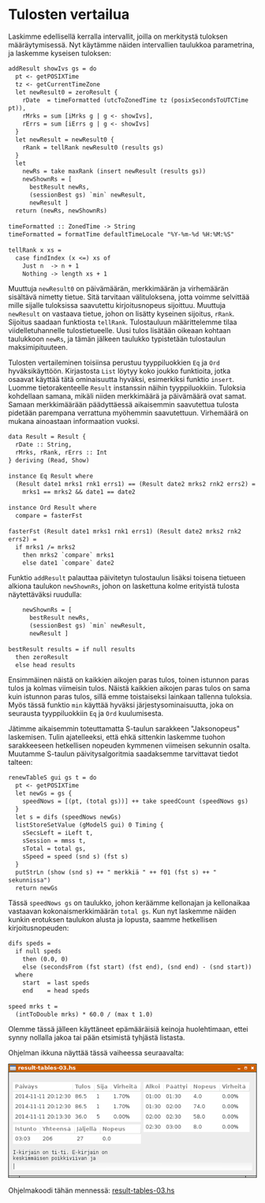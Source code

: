 # Tulosten vertailua

Laskimme edellisellä kerralla intervallit, joilla on merkitystä tuloksen määräytymisessä. Nyt käytämme näiden intervallien taulukkoa parametrina, ja laskemme kyseisen tuloksen:

```
addResult showIvs gs = do
  pt <- getPOSIXTime
  tz <- getCurrentTimeZone
  let newResult0 = zeroResult {
    rDate  = timeFormatted (utcToZonedTime tz (posixSecondsToUTCTime pt)),
    rMrks = sum [iMrks g | g <- showIvs],
    rErrs = sum [iErrs g | g <- showIvs]
  }
  let newResult = newResult0 {
    rRank = tellRank newResult0 (results gs)
  }
  let 
    newRs = take maxRank (insert newResult (results gs))
    newShownRs = [
      bestResult newRs,
      (sessionBest gs) `min` newResult,
      newResult ]
  return (newRs, newShownRs)

timeFormatted :: ZonedTime -> String
timeFormatted = formatTime defaultTimeLocale "%Y-%m-%d %H:%M:%S"

tellRank x xs =
  case findIndex (x <=) xs of
    Just n  -> n + 1
    Nothing -> length xs + 1
```

Muuttuja `newResult0` on päivämäärän, merkkimäärän ja virhemäärän sisältävä nimetty tietue. Sitä tarvitaan välituloksena, jotta voimme selvittää mille sijalle tuloksissa saavutettu kirjoitusnopeus sijoittuu. Muuttuja `newResult` on vastaava tietue, johon on lisätty kyseinen sijoitus, `rRank`. Sijoitus saadaan funktiosta `tellRank`. Tulostauluun määrittelemme tilaa viidelletuhannelle tulostietueelle. Uusi tulos lisätään oikeaan kohtaan taulukkoon `newRs`, ja tämän jälkeen taulukko typistetään tulostaulun maksimipituuteen.

Tulosten vertaileminen toisiinsa perustuu tyyppiluokkien `Eq` ja `Ord` hyväksikäyttöön. Kirjastosta `List` löytyy koko joukko funktioita, jotka osaavat käyttää tätä ominaisuutta hyväksi, esimerkiksi funktio `insert`.  Luomme tietorakenteelle `Result` instanssin näihin tyyppiluokkiin. Tuloksia kohdellaan samana, mikäli niiden merkkimäärä ja päivämäärä ovat samat. Samaan merkkimäärään päädyttäessä aikaisemmin saavutettua tulosta pidetään parempana verrattuna myöhemmin saavutettuun. Virhemäärä on mukana ainoastaan informaation vuoksi.

```
data Result = Result { 
  rDate :: String, 
  rMrks, rRank, rErrs :: Int
} deriving (Read, Show)

instance Eq Result where
  (Result date1 mrks1 rnk1 errs1) == (Result date2 mrks2 rnk2 errs2) =
    mrks1 == mrks2 && date1 == date2

instance Ord Result where
  compare = fasterFst

fasterFst (Result date1 mrks1 rnk1 errs1) (Result date2 mrks2 rnk2 errs2) =
  if mrks1 /= mrks2 
    then mrks2 `compare` mrks1
    else date1 `compare` date2 
```

Funktio `addResult` palauttaa päivitetyn tulostaulun lisäksi toisena tietueen alkiona taulukon `newShownRs`, johon on laskettuna kolme erityistä tulosta näytettäväksi ruudulla:

```
    newShownRs = [
      bestResult newRs,
      (sessionBest gs) `min` newResult,
      newResult ]

bestResult results = if null results 
  then zeroResult
  else head results
```

Ensimmäinen näistä on kaikkien aikojen paras tulos, toinen istunnon paras tulos ja kolmas viimeisin tulos. Näistä kaikkien aikojen paras tulos on sama kuin istunnon paras tulos, sillä emme toistaiseksi lainkaan tallenna tuloksia. Myös tässä funktio `min` käyttää hyväksi järjestysominaisuutta, joka on seurausta tyyppiluokkiin `Eq` ja `Ord` kuulumisesta.

Jätimme aikaisemmin toteuttamatta S-taulun sarakkeen "Jaksonopeus" laskemisen. Tulin ajatelleeksi, että ehkä sittenkin laskemme tuohon sarakkeeseen hetkellisen nopeuden kymmenen viimeisen sekunnin osalta. Muutamme S-taulun päivitysalgoritmia saadaksemme tarvittavat tiedot talteen:

```
renewTableS gui gs t = do
  pt <- getPOSIXTime
  let newGs = gs {
    speedNows = [(pt, (total gs))] ++ take speedCount (speedNows gs)
  }
  let s = difs (speedNows newGs)
  listStoreSetValue (gModelS gui) 0 Timing {
    sSecsLeft = iLeft t,
    sSession = mmss t,
    sTotal = total gs,
    sSpeed = speed (snd s) (fst s)
  }
  putStrLn (show (snd s) ++ " merkkiä " ++ f01 (fst s) ++ " sekunnissa")
  return newGs
```

Tässä `speedNows gs` on taulukko, johon keräämme kellonajan ja kellonaikaa vastaavan kokonaismerkkimäärän `total gs`. Kun nyt laskemme näiden kunkin erotuksen taulukon alusta ja lopusta, saamme hetkellisen kirjoitusnopeuden:

```
difs speds = 
  if null speds
    then (0.0, 0)
    else (secondsFrom (fst start) (fst end), (snd end) - (snd start))
  where
    start  = last speds
    end    = head speds

speed mrks t = 
  (intToDouble mrks) * 60.0 / (max t 1.0)
```

Olemme tässä jälleen käyttäneet epämääräisiä keinoja huolehtimaan, ettei synny nollalla jakoa tai pään etsimistä tyhjästä listasta.

Ohjelman ikkuna näyttää tässä vaiheessa seuraavalta:

![](../pics/result-tables-03.png)

Ohjelmakoodi tähän mennessä: [result-tables-03.hs](../code/result-tables-03.hs)


